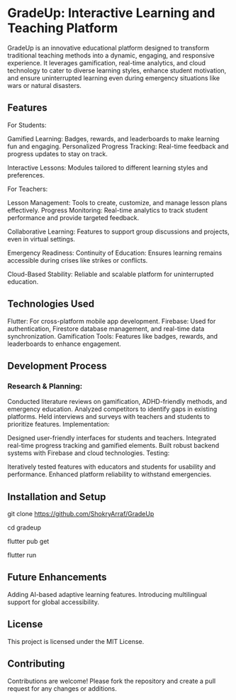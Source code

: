 # GradeUp: Interactive Learning and Teaching Platform
GradeUp is an innovative educational platform designed to transform traditional teaching methods into a dynamic, engaging, and responsive experience. It leverages gamification, real-time analytics, and cloud technology to cater to diverse learning styles, enhance student motivation, and ensure uninterrupted learning even during emergency situations like wars or natural disasters.

## Features
For Students:

Gamified Learning: Badges, rewards, and leaderboards to make learning fun and engaging.
Personalized Progress Tracking: Real-time feedback and progress updates to stay on track.

Interactive Lessons: Modules tailored to different learning styles and preferences.

For Teachers:

Lesson Management: Tools to create, customize, and manage lesson plans effectively.
Progress Monitoring: Real-time analytics to track student performance and provide targeted feedback.

Collaborative Learning: Features to support group discussions and projects, even in virtual settings.

Emergency Readiness:
Continuity of Education: Ensures learning remains accessible during crises like strikes or conflicts.

Cloud-Based Stability: Reliable and scalable platform for uninterrupted education.
## Technologies Used
 Flutter: For cross-platform mobile app development.
 Firebase: Used for authentication, Firestore database management, and real-time data synchronization.
 Gamification Tools: Features like badges, rewards, and leaderboards to enhance engagement.
## Development Process
### Research & Planning:
Conducted literature reviews on gamification, ADHD-friendly methods, and emergency education.
Analyzed competitors to identify gaps in existing platforms.
Held interviews and surveys with teachers and students to prioritize features.
Implementation:

Designed user-friendly interfaces for students and teachers.
Integrated real-time progress tracking and gamified elements.
Built robust backend systems with Firebase and cloud technologies.
Testing:

Iteratively tested features with educators and students for usability and performance.
Enhanced platform reliability to withstand emergencies.
## Installation and Setup
git clone https://github.com/ShokryArraf/GradeUp

cd gradeup

flutter pub get

flutter run

## Future Enhancements
Adding AI-based adaptive learning features.
Introducing multilingual support for global accessibility.
## License
This project is licensed under the MIT License.

## Contributing
Contributions are welcome! Please fork the repository and create a pull request for any changes or additions.
